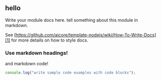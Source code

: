 <!-- Generated by documentation.js. Update this documentation by updating the source code. -->

## hello

Write your module docs here. tell something about this module in markdown.

See [https://github.com/aicore/template-nodejs/wiki/How-To-Write-Docs][1] for more details on how to style docs.

### Use markdown headings!

and markdown code!

```js
console.log("write sample code examples with code blocks");
```

[1]: https://github.com/aicore/template-nodejs/wiki/How-To-Write-Docs
